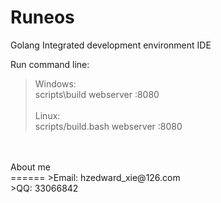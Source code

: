 Runeos
======

Golang Integrated development environment IDE

Run command line: <br>
>Windows: <br>
>   scripts\build webserver :8080 <br><br>
>Linux: <br>
>   scripts/build.bash webserver :8080 <br>


<br>
<br>
About me<br>
======
>Email: hzedward_xie@126.com <br>
>QQ: 33066842 <br>
